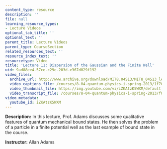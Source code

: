```yaml
---
content_type: resource
description: ''
file: null
learning_resource_types:
- Lecture Videos
optional_tab_title: ''
optional_text: ''
parent_title: Lecture Videos
parent_type: CourseSection
related_resources_text: ''
resource_index_text: ''
resourcetype: Video
title: 'Lecture 11: Dispersion of the Gaussian and the Finite Well'
uid: 9ad88ee4-57ce-c29e-203d-e367d029f192
video_files:
  archive_url: http://www.archive.org/download/MIT8.04S13/MIT8_04S13_lec11_300k.mp4
  video_captions_file: /courses/8-04-quantum-physics-i-spring-2013/1f706884c303559daf3646bf91e0e52a_iZKAtzK5WXM.vtt
  video_thumbnail_file: https://img.youtube.com/vi/iZKAtzK5WXM/default.jpg
  video_transcript_file: /courses/8-04-quantum-physics-i-spring-2013/f89cf1b09d8a9661ae4b22924dfe45b6_iZKAtzK5WXM.pdf
video_metadata:
  youtube_id: iZKAtzK5WXM
---
```


**Description:** In this lecture, Prof. Adams discusses some qualitative features of quantum mechanical bound states. He then solves the problem of a particle in a finite potential well as the last example of bound state in the course.

**Instructor:** Allan Adams